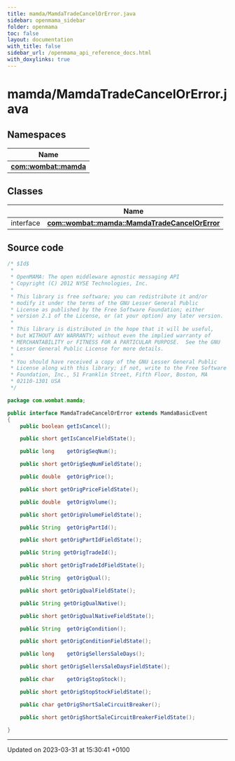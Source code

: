 ```yaml
---
title: mamda/MamdaTradeCancelOrError.java
sidebar: openmama_sidebar
folder: openmama
toc: false
layout: documentation
with_title: false
sidebar_url: /openmama_api_reference_docs.html
with_doxylinks: true
---
```


# mamda/MamdaTradeCancelOrError.java



## Namespaces

| Name           |
| -------------- |
| **[com::wombat::mamda](namespacecom_1_1wombat_1_1mamda.html)**  |

## Classes

|                | Name           |
| -------------- | -------------- |
| interface | **[com::wombat::mamda::MamdaTradeCancelOrError](interfacecom_1_1wombat_1_1mamda_1_1MamdaTradeCancelOrError.html)**  |




## Source code

```java
/* $Id$
 *
 * OpenMAMA: The open middleware agnostic messaging API
 * Copyright (C) 2012 NYSE Technologies, Inc.
 *
 * This library is free software; you can redistribute it and/or
 * modify it under the terms of the GNU Lesser General Public
 * License as published by the Free Software Foundation; either
 * version 2.1 of the License, or (at your option) any later version.
 *
 * This library is distributed in the hope that it will be useful,
 * but WITHOUT ANY WARRANTY; without even the implied warranty of
 * MERCHANTABILITY or FITNESS FOR A PARTICULAR PURPOSE.  See the GNU
 * Lesser General Public License for more details.
 *
 * You should have received a copy of the GNU Lesser General Public
 * License along with this library; if not, write to the Free Software
 * Foundation, Inc., 51 Franklin Street, Fifth Floor, Boston, MA
 * 02110-1301 USA
 */

package com.wombat.mamda;

public interface MamdaTradeCancelOrError extends MamdaBasicEvent
{
    public boolean getIsCancel();

    public short getIsCancelFieldState();

    public long    getOrigSeqNum();

    public short getOrigSeqNumFieldState();

    public double  getOrigPrice();

    public short getOrigPriceFieldState();

    public double  getOrigVolume();

    public short getOrigVolumeFieldState();

    public String  getOrigPartId();

    public short getOrigPartIdFieldState();

    public String getOrigTradeId(); 

    public short getOrigTradeIdFieldState();  

    public String  getOrigQual();

    public short getOrigQualFieldState();

    public String getOrigQualNative();

    public short getOrigQualNativeFieldState();

    public String  getOrigCondition();

    public short getOrigConditionFieldState();

    public long    getOrigSellersSaleDays();

    public short getOrigSellersSaleDaysFieldState();

    public char    getOrigStopStock();

    public short getOrigStopStockFieldState();

    public char getOrigShortSaleCircuitBreaker();  

    public short getOrigShortSaleCircuitBreakerFieldState();  

}
```


-------------------------------

Updated on 2023-03-31 at 15:30:41 +0100
